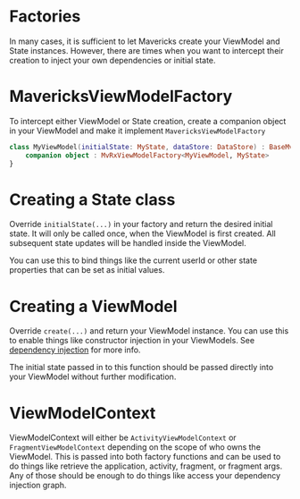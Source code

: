 # Factories
In many cases, it is sufficient to let Mavericks create your ViewModel and State instances. However, there are times when you want to intercept their creation to inject your own dependencies or initial state.

# MavericksViewModelFactory
To intercept either ViewModel or State creation, create a companion object in your ViewModel and make it implement `MavericksViewModelFactory`
```kotlin
class MyViewModel(initialState: MyState, dataStore: DataStore) : BaseMvRxViewModel(initialState, debugMode = true) {
    companion object : MvRxViewModelFactory<MyViewModel, MyState>
}
```

# Creating a State class
Override `initialState(...)` in your factory and return the desired initial state. It will only be called once, when the ViewModel is first created. All subsequent state updates will be handled inside the ViewModel.

You can use this to bind things like the current userId or other state properties that can be set as initial values.

# Creating a ViewModel
Override `create(...)` and return your ViewModel instance. You can use this to enable things like constructor injection in your ViewModels. See [dependency injection](dependency-injection.md) for more info.

The initial state passed in to this function should be passed directly into your ViewModel without further modification.

# ViewModelContext
ViewModelContext will either be `ActivityViewModelContext` or `FragmentViewModelContext` depending on the scope of who owns the ViewModel. This is passed into both factory functions and can be used to do things like retrieve the application, activity, fragment, or fragment args. Any of those should be enough to do things like access your dependency injection graph.
